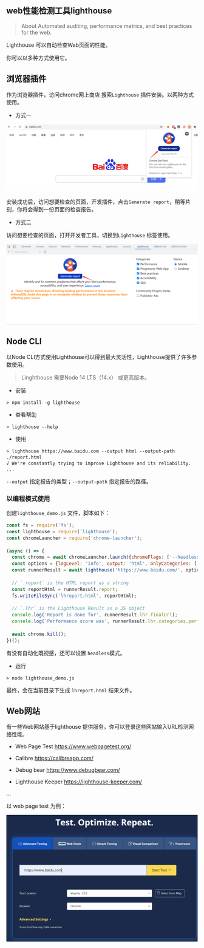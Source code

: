 ## web性能检测工具lighthouse

> About Automated auditing, performance metrics, and best practices for the web.

Lighthouse 可以自动检查Web页面的性能。

你可以以多种方式使用它。

## 浏览器插件

作为浏览器插件，访问chrome网上商店 搜索`Lighthouse` 插件安装。以两种方式使用。

* 方式一

![](./images/lighthouse_01.png)

安装成功后，访问想要检查的页面，开发插件，点击`Generate report`，稍等片刻，你将会得到一份页面的检查报告。

* 方式二

访问想要检查的页面，打开开发者工具，切换到`Lighthouse` 标签使用。

![](./images/lighthouse_02.png)


## Node CLI

以Node CLI方式使用Lighthouse可以得到最大灵活性，Lighthouse提供了许多参数使用。

> Linghthouse 需要Node 14 LTS（14.x） 或更高版本。

* 安装

```shell
> npm install -g lighthouse
```

* 查看帮助

```shell
> lighthouse --help
```

* 使用

```shell
> lighthouse https://www.baidu.com --output html --output-path ./report.html
√ We're constantly trying to improve Lighthouse and its reliability.
...
```

`--output` 指定报告的类型；`--output-path` 指定报告的路径。 

### 以编程模式使用

创建`lighthouse_demo.js` 文件，脚本如下：

```js
const fs = require('fs');
const lighthouse = require('lighthouse');
const chromeLauncher = require('chrome-launcher');

(async () => {
  const chrome = await chromeLauncher.launch({chromeFlags: ['--headless']});
  const options = {logLevel: 'info', output: 'html', onlyCategories: ['performance'], port: chrome.port};
  const runnerResult = await lighthouse('https://www.baidu.com/', options);

  // `.report` is the HTML report as a string
  const reportHtml = runnerResult.report;
  fs.writeFileSync('lhreport.html', reportHtml);

  // `.lhr` is the Lighthouse Result as a JS object
  console.log('Report is done for', runnerResult.lhr.finalUrl);
  console.log('Performance score was', runnerResult.lhr.categories.performance.score * 100);

  await chrome.kill();
})();
```

有没有自动化既视感，还可以设置 `headless`模式。

* 运行

```shll
> node lighthouse_demo.js
```

最终，会在当前目录下生成 `lhreport.html` 结果文件。


## Web网站

有一些Web网站基于lighthouse 提供服务，你可以登录这些网站输入URL检测网络性能。

* Web Page Test 
https://www.webpagetest.org/

* Calibre 
https://calibreapp.com/

* Debug bear
https://www.debugbear.com/


* Lighthouse Keeper
https://lighthouse-keeper.com/

...

以 web page test 为例：


![](./images/lighthouse_03.png)